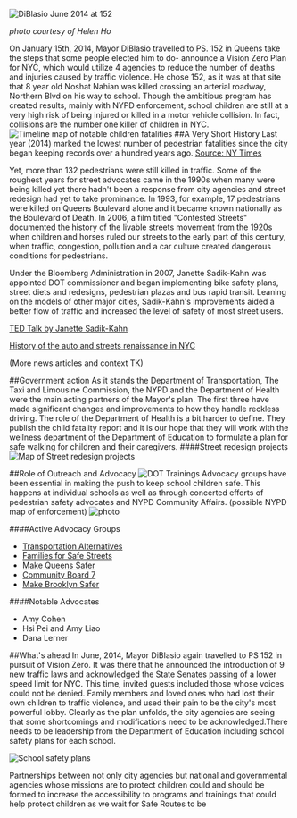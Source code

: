 ![DiBlasio June 2014 at 152](http://www.imgur.com/YThzzfA.jpg)

_photo courtesy of Helen Ho_

On January 15th, 2014, Mayor DiBlasio travelled to PS. 152 in Queens take the steps that some people elected him to do- announce a Vision Zero Plan for NYC, which would utilize 4 agencies to reduce the number of deaths and injuries caused by traffic violence. He chose 152, as it was at that site that 8 year old Noshat Nahian was killed crossing an arterial roadway, Northern Blvd on his way to school. 
Though the ambitious program has created results, mainly with NYPD enforcement, school children are still at a very high risk of being injured or killed in a motor vehicle collision. In fact, collisions are the number one killer of children in NYC. 
![Timeline map of notable children fatalities](http://placehold.it/1000x750&text=timeline_map_of_notable_children_fatalities)
##A Very Short History 
Last year (2014) marked the lowest number of pedestrian fatalities since the city began keeping records over a hundred years ago. [Source: NY Times](http://www.nytimes.com/2015/01/02/nyregion/new-york-pedestrian-deaths-are-lowest-on-record.html?_r=0) 

Yet, more than 132 pedestrians were still killed in traffic. Some of the roughest years for street advocates came in the 1990s when many were being killed yet there hadn't been a response from city agencies and street redesign had yet to take prominance. In 1993, for example, 17 pedestrians were killed on Queens Boulevard alone and it became known nationally as the Boulevard of Death. In 2006, a film titled "Contested Streets" documented the history of the livable streets movement from the 1920s when children and horses ruled our streets to the early part of this century, when traffic, congestion, pollution and a car culture created dangerous conditions for pedestrians. 

Under the Bloomberg Administration in 2007, Janette Sadik-Kahn was appointed DOT commissioner and began implementing bike safety plans, street diets and redesigns, pedestrian plazas and bus rapid transit. Leaning on the models of other major cities, Sadik-Kahn's improvements aided a better flow of traffic and increased the level of safety of most street users.

[TED Talk by Janette Sadik-Kahn](http://blog.ted.com/2013/10/08/better-roads-for-bikes-and-walkers-what-cities-inspire-janette_sadik-khan/)

[History of the auto and streets renaissance in NYC](http://www.streetfilms.org/contested-streets-breaking-new-york-city-gridlock/)

(More news articles and context TK)

##Government action
As it stands the Department of Transportation, The Taxi and Limousine Commission, the NYPD and the Department of Health were the main acting partners of the Mayor's plan. The first three have made significant changes and improvements to how they handle reckless driving. The role of the Department of Health is a bit harder to define. They publish the child fatality report and it is our hope that they will work with the wellness department of the Department of Education to formulate a plan for safe walking for children and their caregivers.
####Street redesign projects
 ![Map of Street redesign projects](http://placehold.it/1000x750&text=timeline_map_of_street_redesign_projects)
 
##Role of Outreach and Advocacy
 ![DOT Trainings](http://i.imgur.com/6gIoSF1.png)
 Advocacy groups have been essential in making the push to keep school children safe. This happens at individual schools as well as through concerted efforts of pedestrian safety advocates and NYPD Community Affairs. (possible NYPD map of enforcement) ![photo](http://placehold.it/500x350&text=photo_of_NYPD_Community_affairs)
 
####Active Advocacy Groups
* [Transportation Alternatives](http://www.transalt.org/)
* [Families for Safe Streets](http://transalt.org/getinvolved/familiesforsafestreets)
* [Make Queens Safer](http://makequeenssafer.org/)
* [Community Board 7](http://www.nyc.gov/html/qnscb7/html/profile/needs.shtml)
* [Make Brooklyn Safer](http://www.makebrooklynsafer.org/)

####Notable Advocates
* Amy Cohen  
* Hsi Pei and Amy Liao 
* Dana Lerner

##What's ahead
In June, 2014, Mayor DiBlasio again travelled to PS 152 in pursuit of Vision Zero. It was there that he announced the introduction of 9 new traffic laws and acknowledged the State Senates passing of a lower speed limit for NYC. This time, invited guests included those whose voices could not be denied. Family members and loved ones who had lost their own children to traffic violence, and used their pain to be the city's most powerful lobby. 
Clearly as the plan unfolds, the city agencies are seeing that some shortcomings and modifications need to be acknowledged.There needs to be leadership from the Department of Education including school safety plans for each school. 

![School safety plans](http://placehold.it/500x350&text=school_safety_plans) 

Partnerships between not only city agencies but national and governmental agencies whose missions are to protect children could and should be formed to increase the accessibility to programs and trainings that could help protect children as we wait for Safe Routes to be 